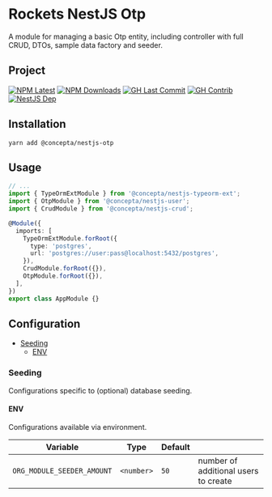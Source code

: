 # Rockets NestJS Otp

A module for managing a basic Otp entity, including controller
with full CRUD, DTOs, sample data factory and seeder.

## Project

[![NPM Latest](https://img.shields.io/npm/v/@concepta/nestjs-user)](https://www.npmjs.com/package/@concepta/nestjs-user)
[![NPM Downloads](https://img.shields.io/npm/dw/@conceptadev/nestjs-user)](https://www.npmjs.com/package/@concepta/nestjs-user)
[![GH Last Commit](https://img.shields.io/github/last-commit/conceptadev/rockets?logo=github)](https://github.com/conceptadev/rockets)
[![GH Contrib](https://img.shields.io/github/contributors/conceptadev/rockets?logo=github)](https://github.com/conceptadev/rockets/graphs/contributors)
[![NestJS Dep](https://img.shields.io/github/package-json/dependency-version/conceptadev/rockets/@nestjs/common?label=NestJS&logo=nestjs&filename=packages%2Fnestjs-core%2Fpackage.json)](https://www.npmjs.com/package/@nestjs/common)

## Installation

`yarn add @concepta/nestjs-otp`

## Usage

```ts
// ...
import { TypeOrmExtModule } from '@concepta/nestjs-typeorm-ext';
import { OtpModule } from '@concepta/nestjs-user';
import { CrudModule } from '@concepta/nestjs-crud';

@Module({
  imports: [
    TypeOrmExtModule.forRoot({
      type: 'postgres',
      url: 'postgres://user:pass@localhost:5432/postgres',
    }),
    CrudModule.forRoot({}),
    OtpModule.forRoot({}),
  ],
})
export class AppModule {}
```

## Configuration

- [Seeding](#seeding)
  - [ENV](#env)

### Seeding

Configurations specific to (optional) database seeding.

#### ENV

Configurations available via environment.

| Variable                   | Type       | Default |                                      |
| -------------------------- | ---------- | ------- | ------------------------------------ |
| `ORG_MODULE_SEEDER_AMOUNT` | `<number>` | `50`    | number of additional users to create |
